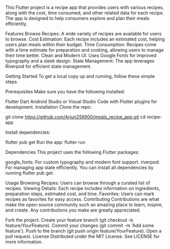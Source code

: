 This Flutter project is a recipe app that provides users with various recipes, along with the cost, time consumed, and other related data for each recipe. The app is designed to help consumers explore and plan their meals efficiently.

Features
Browse Recipes: A wide variety of recipes are available for users to browse.
Cost Estimation: Each recipe includes an estimated cost, helping users plan meals within their budget.
Time Consumption: Recipes come with a time estimate for preparation and cooking, allowing users to manage their time better.
Clean and Modern UI: Uses Google Fonts for improved typography and a sleek design.
State Management: The app leverages Riverpod for efficient state management.

Getting Started
To get a local copy up and running, follow these simple steps.

Prerequisites
Make sure you have the following installed:

Flutter
Dart
Android Studio or Visual Studio Code with Flutter plugins for development.
Installation
Clone the repo:

git clone https://github.com/Arjun256900/meals_recipe_app.git
cd recipe-app

Install dependencies:

flutter pub get
Run the app:
flutter run

Dependencies
This project uses the following Flutter packages:

google_fonts: For custom typography and modern font support.
riverpod: For managing app state efficiently.
You can install all dependencies by running flutter pub get.

Usage
Browsing Recipes: Users can browse through a curated list of recipes.
Viewing Details: Each recipe includes information on ingredients, preparation steps, estimated cost, and time.
Favorites: Users can mark recipes as favorites for easy access.
Contributing
Contributions are what make the open-source community such an amazing place to learn, inspire, and create. Any contributions you make are greatly appreciated.

Fork the project.
Create your feature branch (git checkout -b feature/YourFeature).
Commit your changes (git commit -m 'Add some feature').
Push to the branch (git push origin feature/YourFeature).
Open a pull request.
License
Distributed under the MIT License. See LICENSE for more information.
